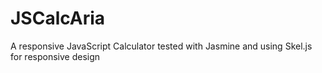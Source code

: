JSCalcAria
==========

A responsive JavaScript Calculator tested with Jasmine and using Skel.js for responsive design
